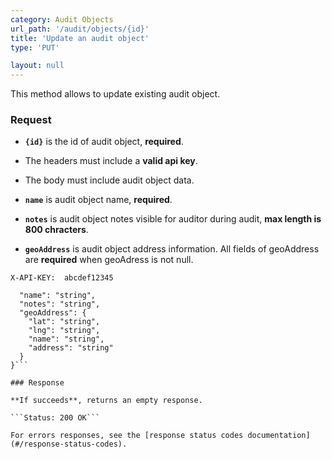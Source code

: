 ```yaml
---
category: Audit Objects
url_path: '/audit/objects/{id}'
title: 'Update an audit object'
type: 'PUT'

layout: null
---
```


This method allows to update existing audit object.

### Request

* **`{id}`** is the id of audit object, **required**.
* The headers must include a **valid api key**.

* The body must include audit object data.
* **`name`** is audit object name, **required**.
* **`notes`** is audit object notes visible for auditor during audit, **max length is 800 chracters**.
* **`geoAddress`** is audit object address information. All fields of geoAddress are **required** when geoAdress is not null.

```X-API-KEY:  abcdef12345```

```{
  "name": "string",
  "notes": "string",
  "geoAddress": {
    "lat": "string",
    "lng": "string",
    "name": "string",
    "address": "string"
  }
}```

### Response

**If succeeds**, returns an empty response.

```Status: 200 OK```

For errors responses, see the [response status codes documentation](#/response-status-codes).
